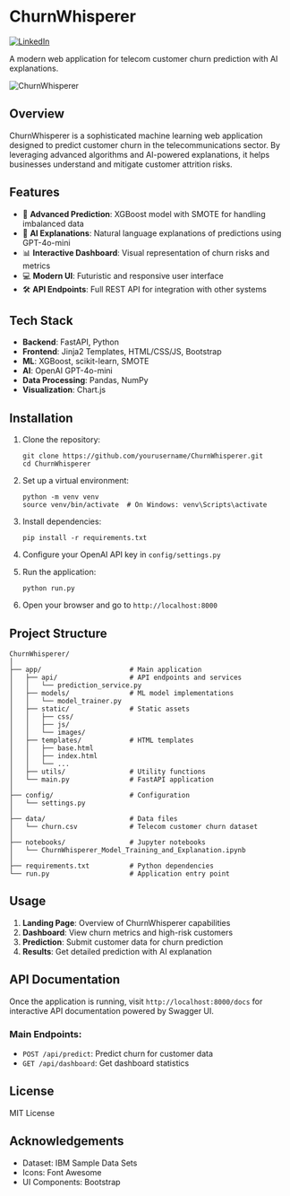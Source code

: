 # ChurnWhisperer

[![LinkedIn](https://img.shields.io/badge/LinkedIn-Connect%20with%20Victor-0077B5?style=for-the-badge&logo=linkedin&logoColor=white)](https://www.linkedin.com/in/victorcabrejos/)

A modern web application for telecom customer churn prediction with AI explanations.

![ChurnWhisperer](app/static/images/logo.png)

## Overview

ChurnWhisperer is a sophisticated machine learning web application designed to predict customer churn in the telecommunications sector. By leveraging advanced algorithms and AI-powered explanations, it helps businesses understand and mitigate customer attrition risks.

## Features

- 🔮 **Advanced Prediction**: XGBoost model with SMOTE for handling imbalanced data
- 🧠 **AI Explanations**: Natural language explanations of predictions using GPT-4o-mini
- 📊 **Interactive Dashboard**: Visual representation of churn risks and metrics
- 💻 **Modern UI**: Futuristic and responsive user interface
- 🛠 **API Endpoints**: Full REST API for integration with other systems

## Tech Stack

- **Backend**: FastAPI, Python
- **Frontend**: Jinja2 Templates, HTML/CSS/JS, Bootstrap
- **ML**: XGBoost, scikit-learn, SMOTE
- **AI**: OpenAI GPT-4o-mini
- **Data Processing**: Pandas, NumPy
- **Visualization**: Chart.js

## Installation

1. Clone the repository:
   ```
   git clone https://github.com/yourusername/ChurnWhisperer.git
   cd ChurnWhisperer
   ```

2. Set up a virtual environment:
   ```
   python -m venv venv
   source venv/bin/activate  # On Windows: venv\Scripts\activate
   ```

3. Install dependencies:
   ```
   pip install -r requirements.txt
   ```

4. Configure your OpenAI API key in `config/settings.py`

5. Run the application:
   ```
   python run.py
   ```

6. Open your browser and go to `http://localhost:8000`

## Project Structure

```
ChurnWhisperer/
│
├── app/                      # Main application
│   ├── api/                  # API endpoints and services
│   │   └── prediction_service.py
│   ├── models/               # ML model implementations
│   │   └── model_trainer.py
│   ├── static/               # Static assets
│   │   ├── css/
│   │   ├── js/
│   │   └── images/
│   ├── templates/            # HTML templates
│   │   ├── base.html
│   │   ├── index.html
│   │   └── ...
│   ├── utils/                # Utility functions
│   └── main.py               # FastAPI application
│
├── config/                   # Configuration
│   └── settings.py
│
├── data/                     # Data files
│   └── churn.csv             # Telecom customer churn dataset
│
├── notebooks/                # Jupyter notebooks
│   └── ChurnWhisperer_Model_Training_and_Explanation.ipynb
│
├── requirements.txt          # Python dependencies
└── run.py                    # Application entry point
```

## Usage

1. **Landing Page**: Overview of ChurnWhisperer capabilities
2. **Dashboard**: View churn metrics and high-risk customers
3. **Prediction**: Submit customer data for churn prediction
4. **Results**: Get detailed prediction with AI explanation

## API Documentation

Once the application is running, visit `http://localhost:8000/docs` for interactive API documentation powered by Swagger UI.

### Main Endpoints:

- `POST /api/predict`: Predict churn for customer data
- `GET /api/dashboard`: Get dashboard statistics

## License

MIT License

## Acknowledgements

- Dataset: IBM Sample Data Sets
- Icons: Font Awesome
- UI Components: Bootstrap
